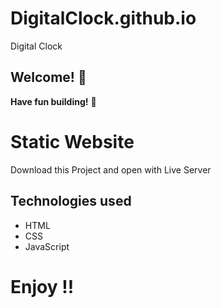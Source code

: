 # DigitalClock.github.io
Digital Clock 
## Welcome! 👋

**Have fun building!** 🚀
# Static Website
Download this Project and open with Live Server

## Technologies used

* HTML
* CSS
* JavaScript

# Enjoy !!
